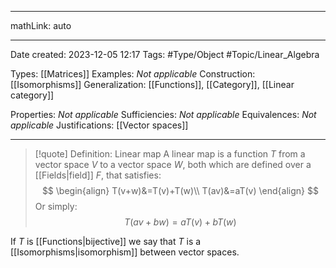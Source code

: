 
---

mathLink: auto

---
Date created: 2023-12-05 12:17
Tags: #Type/Object #Topic/Linear_Algebra 

Types: [[Matrices]]
Examples: _Not applicable_
Construction: [[Isomorphisms]]
Generalization: [[Functions]], [[Category]], [[Linear category]]

Properties: _Not applicable_
Sufficiencies: _Not applicable_
Equivalences: _Not applicable_
Justifications: [[Vector spaces]]

---  


> [!quote] Definition: Linear map
> A linear map is a function $T$ from a vector space $V$ to a vector space $W$, both which are defined over a [[Fields|field]] $F$, that satisfies:$$
\begin{align} 
T(v+w)&=T(v)+T(w)\\
T(av)&=aT(v)
\end{align}
$$Or simply: $$ T(av+bw)=aT(v)+bT(w)
$$

If $T$ is [[Functions|bijective]] we say that $T$ is a [[Isomorphisms|isomorphism]] between vector spaces.

